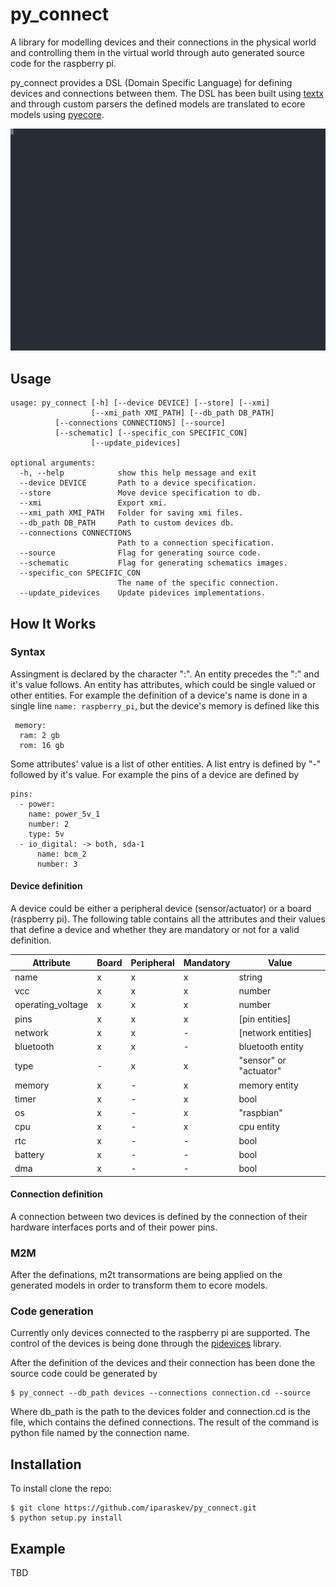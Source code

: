 py_connect
===============================

A library for modelling devices and their connections in the physical 
world and controlling them in the virtual world through auto generated 
source code for the raspberry pi. 

py_connect provides a DSL (Domain Specific Language) for defining devices 
and connections between them. The DSL has been built using 
[textx](https://github.com/textX/textX) and through custom parsers the 
defined models are translated to ecore models using 
[pyecore](https://github.com/pyecore/pyecore). 
  
![GIF demo](img/demo.svg)

Usage
-----
```
usage: py_connect [-h] [--device DEVICE] [--store] [--xmi] 
                  [--xmi_path XMI_PATH] [--db_path DB_PATH] 
		  [--connections CONNECTIONS] [--source] 
		  [--schematic] [--specific_con SPECIFIC_CON]
                  [--update_pidevices]

optional arguments:
  -h, --help            show this help message and exit
  --device DEVICE       Path to a device specification.
  --store               Move device specification to db.
  --xmi                 Export xmi.
  --xmi_path XMI_PATH   Folder for saving xmi files.
  --db_path DB_PATH     Path to custom devices db.
  --connections CONNECTIONS
                        Path to a connection specification.
  --source              Flag for generating source code.
  --schematic           Flag for generating schematics images.
  --specific_con SPECIFIC_CON
                        The name of the specific connection.
  --update_pidevices    Update pidevices implementations.
```

How It Works
------------

### Syntax

Assingment is declared by the character ":". An entity precedes the ":" 
and it's value follows. An entity has attributes, which could be 
single valued or other entities.
For example the definition of a device's name is done in a single line
`name: raspberry_pi`, but the device's memory is defined like this
```
 memory:
  ram: 2 gb
  rom: 16 gb
```

Some attributes' value is a list of other entities. A list entry is defined 
by "-" followed by it's value. For example the pins of a device are defined by
```
pins: 
  - power:
    name: power_5v_1
    number: 2
    type: 5v
  - io_digital: -> both, sda-1
	  name: bcm_2
	  number: 3
```

#### Device definition

A device could be either a peripheral device 
(sensor/actuator) or a board (raspberry pi). 
The following table contains all the attributes 
and their values
that define a device and whether they are 
mandatory or not for a valid definition.

  Attribute | Board | Peripheral | Mandatory | Value
  --------- | ----- | ---------- | --------- | -----
  name | x | x | x | string
  vcc | x | x | x | number
  operating_voltage | x | x | x | number
  pins | x | x | x | \[pin entities\]
  network | x | x | - | \[network entities\]
  bluetooth | x | x | - | bluetooth entity
  type | - | x | x | "sensor" or "actuator"
  memory | x | - | x | memory entity
  timer | x | - | x | bool
  os | x | - | x | "raspbian"
  cpu | x | - | x | cpu entity
  rtc | x | - | - | bool
  battery | x | - | - | bool
  dma | x | - | - | bool
  

#### Connection definition
A connection between two devices is defined
by the connection of their hardware interfaces ports and of their power
pins.

### M2M
After the definations, m2t transormations are being applied on the 
generated models in order to transform them to ecore models. 

### Code generation

Currently only devices connected to the raspberry pi are supported. The 
control of the devices is being done through the 
[pidevices](https://github.com/iparaskev/pidevices) library. 

After the definition of the devices and their connection has been done
the source code could be generated by
```
$ py_connect --db_path devices --connections connection.cd --source
```
Where db_path is the path to the devices folder and connection.cd is 
the file, which contains the defined connections. The result of the 
command is python file named by the connection name. 

Installation
--------------------

To install clone the repo:

    $ git clone https://github.com/iparaskev/py_connect.git
    $ python setup.py install
    
Example
-------
TBD
